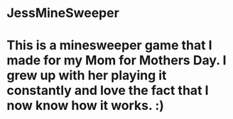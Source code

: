 # JessMineSweeper

# This is a minesweeper game that I made for my Mom for Mothers Day. I grew up with her playing it constantly and love the fact that I now know how it works. :)
